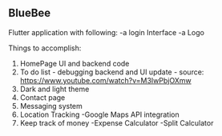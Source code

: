 ## BlueBee

Flutter application with following:
-a login Interface
-a Logo

Things to accomplish:

1. HomePage UI and backend code
2. To do list - debugging backend and UI update - source: https://www.youtube.com/watch?v=M3IwPbjOXmw
3. Dark and light theme
4. Contact page
6. Messaging system
7. Location Tracking -Google Maps API integration
8. Keep track of money -Expense Calculator -Split Calculator
